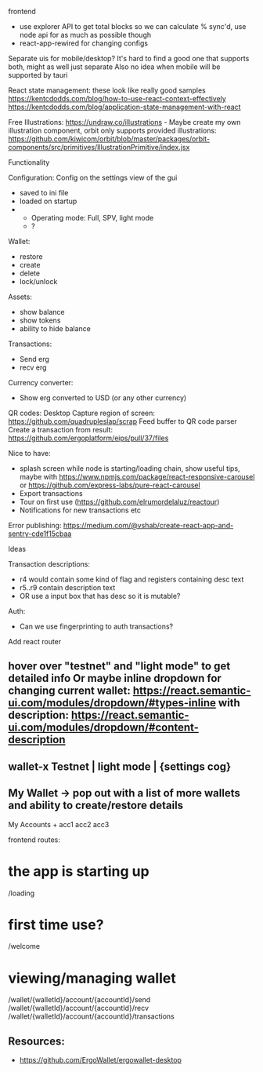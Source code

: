 frontend

- use explorer API to get total blocks so we can calculate % sync'd, use node api for as much as possible though
- react-app-rewired for changing configs

Separate uis for mobile/desktop? It's hard to find a good one that supports both, might as well just separate
Also no idea when mobile will be supported by tauri

React state management:
these look like really good samples
https://kentcdodds.com/blog/how-to-use-react-context-effectively
https://kentcdodds.com/blog/application-state-management-with-react

Free Illustrations:
https://undraw.co/illustrations - Maybe create my own illustration component, orbit only supports provided illustrations: https://github.com/kiwicom/orbit/blob/master/packages/orbit-components/src/primitives/IllustrationPrimitive/index.jsx

Functionality

Configuration:
Config on the settings view of the gui
- saved to ini file
- loaded on startup
- - Operating mode: Full, SPV, light mode
  - ?

Wallet:
- restore
- create
- delete
- lock/unlock

Assets:
- show balance
- show tokens
- ability to hide balance

Transactions:
- Send erg
- recv erg

Currency converter:
- Show erg converted to USD (or any other currency)

QR codes:
Desktop
Capture region of screen: https://github.com/quadrupleslap/scrap
Feed buffer to QR code parser
Create a transaction from result: https://github.com/ergoplatform/eips/pull/37/files


Nice to have:
- splash screen while node is starting/loading chain, show useful tips, maybe with https://www.npmjs.com/package/react-responsive-carousel or https://github.com/express-labs/pure-react-carousel
- Export transactions
- Tour on first use (https://github.com/elrumordelaluz/reactour)
- Notifications for new transactions etc


Error publishing:
https://medium.com/@vshab/create-react-app-and-sentry-cde1f15cbaa

Ideas

Transaction descriptions:
- r4 would contain some kind of flag and registers containing desc text
- r5..r9 contain description text
- OR use a input box that has desc so it is mutable?

Auth:
- Can we use fingerprinting to auth transactions?



Add react router




hover over "testnet" and "light mode" to get detailed info
Or maybe inline dropdown for changing current wallet: https://react.semantic-ui.com/modules/dropdown/#types-inline
with description: https://react.semantic-ui.com/modules/dropdown/#content-description
--------------------------------------------------------------------
wallet-x                       Testnet | light mode | {settings cog}
--------------------------------------------------------------------
My Wallet   -> pop out with a list of more wallets and ability to create/restore
__details__
----------
My Accounts +
acc1
acc2
acc3


frontend routes:

# the app is starting up
/loading

# first time use?
/welcome

# viewing/managing wallet
/wallet/{walletId}/account/{accountId}/send
/wallet/{walletId}/account/{accountId}/recv
/wallet/{walletId}/account/{accountId}/transactions


## Resources:

- https://github.com/ErgoWallet/ergowallet-desktop
